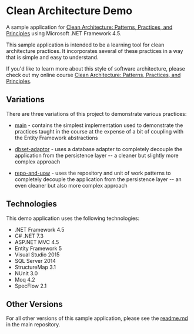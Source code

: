 # Clean Architecture Demo
A sample application for [Clean Architecture: Patterns, Practices, and Principles](https://pluralsight.pxf.io/clean-architecture) using Microsoft .NET Framework 4.5.

This sample application is intended to be a learning tool for clean architecture practices. It incorporates several of these practices in a way that is simple and easy to understand.

If you'd like to learn more about this style of software architecture, please check out my online course [Clean Architecture: Patterns, Practices, and Principles](https://pluralsight.pxf.io/clean-architecture).

## Variations
There are three variations of this project to demonstrate various practices:

 - [main](https://github.com/matthewrenze/clean-architecture-demo/tree/main) - contains the simplest implementation used to demonstrate the practices taught in the course at the expense of a bit of coupling with the Entity Framework abstractions

 - [dbset-adaptor](https://github.com/matthewrenze/clean-architecture-demo/tree/dbset-adapter) - uses a database adapter to completely decouple the application from the persistence layer -- a cleaner but slightly more complex approach

 - [repo-and-uow](https://github.com/matthewrenze/clean-architecture-demo/tree/repo-and-uow) - uses the repository and unit of work patterns to completely decouple the application from the persistence layer -- an even cleaner but also more complex approach

## Technologies
This demo application uses the following technologies:
 - .NET Framework 4.5
 - C# .NET 7.3
 - ASP.NET MVC 4.5
 - Entity Framework 5
 - Visual Studio 2015
 - SQL Server 2014
 - StructureMap 3.1
 - NUnit 3.0
 - Moq 4.2
 - SpecFlow 2.1

## Other Versions
For all other versions of this sample application, please see the [readme.md](https://github.com/matthewrenze/clean-architecture-demo/blob/main/README.md) in the main repository.
